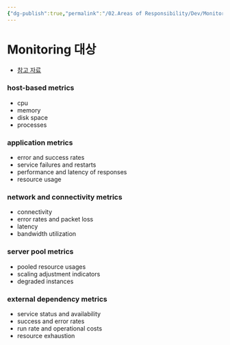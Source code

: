 ```yaml
---
{"dg-publish":true,"permalink":"/02.Areas of Responsibility/Dev/Monitoring & Incident/모니터링 대상/","tags":["monitoring","metric","dev"],"noteIcon":""}
---
```


# Monitoring 대상  
- [참고 자료](https://www.digitalocean.com/community/tutorials/an-introduction-to-metrics-monitoring-and-alerting) 
### host-based metrics
- cpu 
- memory 
- disk space 
- processes 
### application metrics 
- error and success rates 
- service failures and restarts 
- performance and latency of responses 
- resource usage 
### network and connectivity metrics 
- connectivity 
- error rates and packet loss 
- latency 
- bandwidth utilization 
### server pool metrics 
- pooled resource usages 
- scaling adjustment indicators 
- degraded instances 
### external dependency metrics 
- service status and availability 
- success and error rates 
- run rate and operational costs 
- resource exhaustion